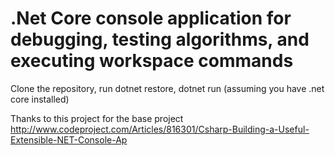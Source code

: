 # .Net Core console application for debugging, testing algorithms, and executing workspace commands

Clone the repository, run dotnet restore, dotnet run (assuming you have .net core installed)

Thanks to this project for the base project http://www.codeproject.com/Articles/816301/Csharp-Building-a-Useful-Extensible-NET-Console-Ap
